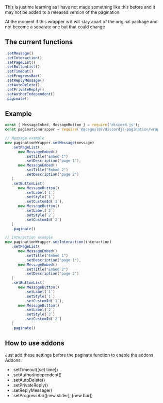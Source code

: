 This is just me learning as i have not made something like this before and it may not be added to a released version of the pagination

At the moment if this wrapper is it will stay apart of the original package and not become a separate one but that could change
## The current functions
```js
.setMessage()
.setInteraction()
.setPageList()
.setButtonList()
.setTimeout()
.setProgressBar()
.setReplyMessage()
.setAutoDelete()
.setPrivateReply()
.setAuthorIndependent()
.paginate()
```
## Example
```js
const { MessageEmbed, MessageButton } = require('discord.js');
const paginationWrapper = require('@acegoal07/discordjs-pagination/wrapper');

// Message example
new paginationWrapper.setMessage(message)
   .setPageList(
      new MessageEmbed()
         .setTitle("Embed 1")
         .setDescription("page 1"),
      new MessageEmbed()
         .setTitle("Embed 2")
         .setDescription("page 2")
   )
   .setButtonList(
      new MessageButton()
         .setLabel(`1`)
         .setStyle(`1`)
         .setCustomId(`1`),
      new MessageButton()
         .setLabel(`2`)
         .setStyle(`2`)
         .setCustomId(`2`)
   )
   .paginate()

// Interaction example
new paginationWrapper.setInteraction(interaction)
   .setPageList(
      new MessageEmbed()
         .setTitle("Embed 1")
         .setDescription("page 1"),
      new MessageEmbed()
         .setTitle("Embed 2")
         .setDescription("page 2")
   )
   .setButtonList(
      new MessageButton()
         .setLabel(`1`)
         .setStyle(`1`)
         .setCustomId(`1`),
      new MessageButton()
         .setLabel(`2`)
         .setStyle(`2`)
         .setCustomId(`2`)
   )
   .paginate()
```
## How to use addons
Just add these settings before the paginate function to enable the addons
Addons:
- .setTimeout([set time])
- .setAuthorIndependent()
- .setAutoDelete()
- .setPrivateReply()
- .setReplyMessage()
- .setProgressBar([new slider], [new bar])